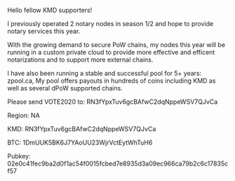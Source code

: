 Hello fellow KMD supporters!

I previously operated 2 notary nodes in season 1/2 and hope to provide notary services this year.

With the growing demand to secure PoW chains, my nodes this year will be running in a custom private cloud to provide more effective and efficent notarizations and to support more external chains.

I have also been running a stable and successful pool for 5+ years: zpool.ca, My pool offers payouts in hundreds of coins including KMD as well as several dPoW supported chains.

Please send VOTE2020 to: RN3fYpxTuv6gcBAfwC2dqNppeWSV7QJvCa

Region: NA

KMD: RN3fYpxTuv6gcBAfwC2dqNppeWSV7QJvCa

BTC: 1DmUUK5BK6J7YAoUU23WjrVctEytWhTuH6

Pubkey: 02e0c41fec9ba2d0f1ac54f0015fcbed7e8935d3a09ec966ca79b2c6c17835cf57
